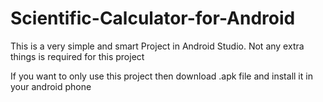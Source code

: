 # Scientific-Calculator-for-Android

This is a very simple and smart Project in Android Studio. Not any extra things is required for this project

If you want to only use this project then download .apk file and install it in your android phone
